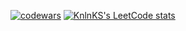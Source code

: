 [![codewars](https://www.codewars.com/users/mollyinmycup/badges/large)](https://www.codewars.com/users/mollyinmycup) 
[![KnlnKS's LeetCode stats](https://leetcode-stats-six.vercel.app/api?username=mollyinmycup)](https://github.com/KnlnKS/leetcode-stats)
